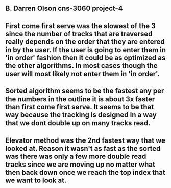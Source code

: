 B. Darren Olson
cns-3060
project-4
----------------------------------------
First come first serve was the slowest of the 3 since the number of tracks that are traversed really depends on the order that they are entered in by the user. If the user is going to enter them in 'in order' fashion then it could be as optimized as the other algorithms. In most cases though the user will most likely not enter them in 'in order'.
----------------------------------------
Sorted algorithm seems to be the fastest any per the numbers in the outline it is about 3x faster than first come first serve. It seems to be that way because the tracking is designed in a way that we dont double up on many tracks read.
----------------------------------------
Elevator method was the 2nd fastest way that we looked at. Reason it wasn't as fast as the sorted was there was only a few more double read tracks since we are moving up no matter what then back down once we reach the top index that we want to look at.
----------------------------------------
